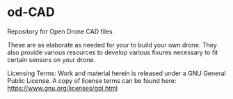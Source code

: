 # od-CAD
Repository for Open Drone CAD files

These are as elaborate as needed for your to build your own drone. They also provide various resources to develop various fixures necessary to fit certain sensors on your drone.

Licensing Terms:
Work and material herein is released under a GNU General Public License. A copy of license terms can be found here: https://www.gnu.org/licenses/gpl.html
